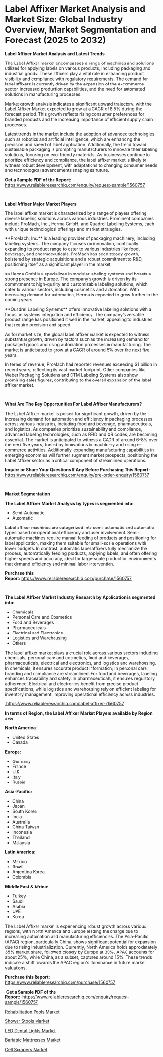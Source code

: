 <p><h1>Label Affixer Market Analysis and Market Size: Global Industry Overview, Market Segmentation and Forecast (2025 to 2032)</h1></p><p><strong>Label Affixer Market Analysis and Latest Trends</strong></p>
<p><p>The Label Affixer market encompasses a range of machines and solutions utilized for applying labels on various products, including packaging and industrial goods. These affixers play a vital role in enhancing product visibility and compliance with regulatory requirements. The demand for label affixers is currently driven by the expansion of the e-commerce sector, increased production capabilities, and the need for automated solutions in manufacturing processes. </p><p>Market growth analysis indicates a significant upward trajectory, with the Label Affixer Market expected to grow at a CAGR of 8.5% during the forecast period. This growth reflects rising consumer preferences for branded products and the increasing importance of efficient supply chain processes. </p><p>Latest trends in the market include the adoption of advanced technologies such as robotics and artificial intelligence, which are enhancing the precision and speed of label application. Additionally, the trend toward sustainable packaging is prompting manufacturers to innovate their labeling solutions, focusing on eco-friendly materials. As businesses continue to prioritize efficiency and compliance, the label affixer market is likely to witness robust development, with adaptations to changing consumer needs and technological advancements shaping its future.</p></p>
<p><strong>Get a Sample PDF of the Report:&nbsp;</strong> <a href="https://www.reliableresearchiq.com/enquiry/request-sample/1560757?utm_campaign=3570&utm_medium=2&utm_source=Github&utm_content=ia&utm_term=08042025&utm_id=label-affixer">https://www.reliableresearchiq.com/enquiry/request-sample/1560757</a></p>
<p>&nbsp;</p>
<p><strong>Label Affixer Major Market Players</strong></p>
<p><p>The label affixer market is characterized by a range of players offering diverse labeling solutions across various industries. Prominent companies include ProMach, Inc., Herma GmbH, and Quadrel Labeling Systems, each with unique technological offerings and market strategies.</p><p>**ProMach, Inc.** is a leading provider of packaging machinery, including labeling systems. The company focuses on innovation, continually expanding its product range to cater to various industries like food, beverage, and pharmaceuticals. ProMach has seen steady growth, bolstered by strategic acquisitions and a robust commitment to R&D, positioning itself as a significant player in the market.</p><p>**Herma GmbH** specializes in modular labeling systems and boasts a strong presence in Europe. The company’s growth is driven by its commitment to high-quality and customizable labeling solutions, which cater to various sectors, including cosmetics and automation. With increasing demand for automation, Herma is expected to grow further in the coming years.</p><p>**Quadrel Labeling Systems** offers innovative labeling solutions with a focus on systems integration and efficiency. The company’s versatile product range has positioned it well in the market, appealing to industries that require precision and speed.</p><p>As for market size, the global label affixer market is expected to witness substantial growth, driven by factors such as the increasing demand for packaged goods and rising automation processes in manufacturing. The market is anticipated to grow at a CAGR of around 5% over the next five years.</p><p>In terms of revenue, ProMach had reported revenues exceeding $1 billion in recent years, reflecting its vast market footprint. Other companies like Weber Packaging Solutions and CTM Labeling Systems also show promising sales figures, contributing to the overall expansion of the label affixer market.</p></p>
<p>&nbsp;</p>
<p><strong>What Are The Key Opportunities For Label Affixer Manufacturers?</strong></p>
<p><p>The Label Affixer market is poised for significant growth, driven by the increasing demand for automation and efficiency in packaging processes across various industries, including food and beverage, pharmaceuticals, and logistics. As companies prioritize sustainability and compliance, advanced labeling technologies, such as RFID and QR codes, are becoming essential. The market is anticipated to witness a CAGR of around 6-8% over the next five years, fueled by innovations in machinery and rising e-commerce activities. Additionally, expanding manufacturing capabilities in emerging economies will further augment market prospects, positioning the Label Affixer sector as a critical component of streamlined operations.</p></p>
<p><strong>Inquire or Share Your Questions If Any Before Purchasing This Report:</strong> <a href="https://www.reliableresearchiq.com/enquiry/pre-order-enquiry/1560757?utm_campaign=3570&utm_medium=2&utm_source=Github&utm_content=ia&utm_term=08042025&utm_id=label-affixer">https://www.reliableresearchiq.com/enquiry/pre-order-enquiry/1560757</a></p>
<p>&nbsp;</p>
<p><strong>Market Segmentation</strong></p>
<p><strong>The Label Affixer Market Analysis by types is segmented into:</strong></p>
<p><ul><li>Semi-Automatic</li><li>Automatic</li></ul></p>
<p><p>Label affixer machines are categorized into semi-automatic and automatic types based on operational efficiency and user involvement. Semi-automatic machines require manual feeding of products and positioning for label application, making them suitable for small-scale operations with lower budgets. In contrast, automatic label affixers fully mechanize the process, automatically feeding products, applying labels, and often offering higher speeds and accuracy, ideal for large-scale production environments that demand efficiency and minimal labor intervention.</p></p>
<p><strong>Purchase this Report:&nbsp;</strong><a href="https://www.reliableresearchiq.com/purchase/1560757?utm_campaign=3570&utm_medium=2&utm_source=Github&utm_content=ia&utm_term=08042025&utm_id=label-affixer">https://www.reliableresearchiq.com/purchase/1560757</a></p>
<p>&nbsp;</p>
<p><strong>The Label Affixer Market Industry Research by Application is segmented into:</strong></p>
<p><ul><li>Chemicals</li><li>Personal Care and Cosmetics</li><li>Food and Beverages</li><li>Pharmaceuticals</li><li>Electrical and Electronics</li><li>Logistics and Warehousing</li><li>Others</li></ul></p>
<p><p>The label affixer market plays a crucial role across various sectors including chemicals, personal care and cosmetics, food and beverages, pharmaceuticals, electrical and electronics, and logistics and warehousing. In chemicals, it ensures accurate product information; in personal care, branding and compliance are streamlined. For food and beverages, labeling enhances traceability and safety. In pharmaceuticals, it ensures regulatory adherence. Electrical and electronics benefit from precise product specifications, while logistics and warehousing rely on efficient labeling for inventory management, improving operational efficiency across industries.</p></p>
<p><a href="https://www.reliableresearchiq.com/label-affixer-r1560757?utm_campaign=3570&utm_medium=2&utm_source=Github&utm_content=ia&utm_term=08042025&utm_id=label-affixer">&nbsp;https://www.reliableresearchiq.com/label-affixer-r1560757</a></p>
<p><strong>In terms of Region, the Label Affixer Market Players available by Region are:</strong></p>
<p>
    <p> <strong> North America: </strong>
        <ul>
            <li>United States</li>
            <li>Canada</li>
        </ul>
        </p> 
    <p> <strong> Europe: </strong>
        <ul>
            <li>Germany</li>
            <li>France</li>
            <li>U.K.</li>
            <li>Italy</li>
            <li>Russia</li>
        </ul>
        </p> 
    <p> <strong> Asia-Pacific: </strong>
        <ul>
            <li>China</li>
            <li>Japan</li>
            <li>South Korea</li>
            <li>India</li>
            <li>Australia</li>
            <li>China Taiwan</li>
            <li>Indonesia</li>
            <li>Thailand</li>
            <li>Malaysia</li>
        </ul>
        </p> 
    <p> <strong> Latin America: </strong>
        <ul>
            <li>Mexico</li>
            <li>Brazil</li>
            <li>Argentina Korea</li>
            <li>Colombia</li>
        </ul>
        </p> 
    <p> <strong> Middle East & Africa: </strong>
        <ul>
            <li>Turkey</li>
            <li>Saudi</li>
            <li>Arabia</li>
            <li>UAE</li>
            <li>Korea</li>
        </ul>
    </p>
    </p>
<p><p>The Label Affixer market is experiencing robust growth across various regions, with North America and Europe leading the charge due to increasing automation and manufacturing efficiencies. The Asia-Pacific (APAC) region, particularly China, shows significant potential for expansion due to rising industrialization. Currently, North America holds approximately 35% market share, followed closely by Europe at 30%. APAC accounts for about 25%, while China, as a subset, captures around 15%. These trends indicate a shift towards the APAC region's dominance in future market valuations.</p></p>
<p><strong>Purchase this Report: </strong><a href="https://www.reliableresearchiq.com/purchase/1560757?utm_campaign=3570&utm_medium=2&utm_source=Github&utm_content=ia&utm_term=08042025&utm_id=label-affixer">https://www.reliableresearchiq.com/purchase/1560757</a></p>
<p>&nbsp;<strong>Get a Sample PDF of the Report:&nbsp;&nbsp;</strong><a href="https://www.reliableresearchiq.com/enquiry/request-sample/1560757?utm_campaign=3570&utm_medium=2&utm_source=Github&utm_content=ia&utm_term=08042025&utm_id=label-affixer">https://www.reliableresearchiq.com/enquiry/request-sample/1560757</a></p>
<p><strong></strong></p>
<p><p><a href="https://www.linkedin.com/pulse/insightful-highlights-rehabilitation-pools-market-report-industry-malwc?utm_campaign=3570&utm_medium=2&utm_source=Github&utm_content=ia&utm_term=08042025&utm_id=label-affixer">Rehabilitation Pools Market</a></p><p><a href="https://www.linkedin.com/pulse/future-trends-shower-stools-market-2025-2032-55-cagr-l202c?utm_campaign=3570&utm_medium=2&utm_source=Github&utm_content=ia&utm_term=08042025&utm_id=label-affixer">Shower Stools Market</a></p><p><a href="https://www.linkedin.com/pulse/led-dental-lights-market-outlook-91-cagr-forecast-from-89j4c?utm_campaign=3570&utm_medium=2&utm_source=Github&utm_content=ia&utm_term=08042025&utm_id=label-affixer">LED Dental Lights Market</a></p><p><a href="https://www.linkedin.com/pulse/bariatric-mattresses-market-growth-analysis-2025-2032-trends-umrlc?utm_campaign=3570&utm_medium=2&utm_source=Github&utm_content=ia&utm_term=08042025&utm_id=label-affixer">Bariatric Mattresses Market</a></p><p><a href="https://www.linkedin.com/pulse/cell-scrapers-market-revolution-driving-factors-forecasted-71-cagr-9x5lc?utm_campaign=3570&utm_medium=2&utm_source=Github&utm_content=ia&utm_term=08042025&utm_id=label-affixer">Cell Scrapers Market</a></p></p>